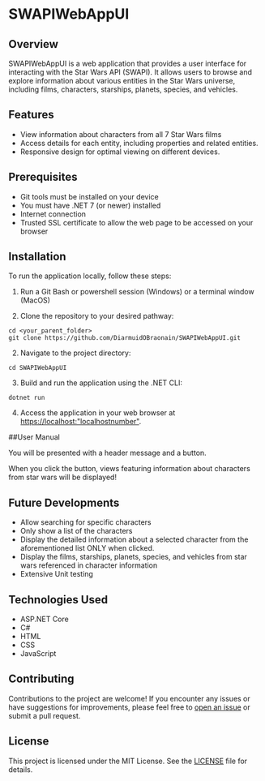 # SWAPIWebAppUI

## Overview
SWAPIWebAppUI is a web application that provides a user interface for interacting with the Star Wars API (SWAPI). It allows users to browse and explore information about various entities in the Star Wars universe, including films, characters, starships, planets, species, and vehicles.

## Features
- View information about characters from all 7 Star Wars films 
- Access details for each entity, including properties and related entities.
- Responsive design for optimal viewing on different devices.

## Prerequisites
- Git tools must be installed on your device
- You must have .NET 7 (or newer) installed
- Internet connection
- Trusted SSL certificate to allow the web page to be accessed on your browser

## Installation
To run the application locally, follow these steps:

1. Run a Git Bash or powershell session (Windows) or a terminal window (MacOS)

2. Clone the repository to your desired pathway:

```console
cd <your_parent_folder>
git clone https://github.com/DiarmuidOBraonain/SWAPIWebAppUI.git
```

2. Navigate to the project directory:

```console
cd SWAPIWebAppUI
```


3. Build and run the application using the .NET CLI:

```console
dotnet run
```


4. Access the application in your web browser at [https://localhost:"localhostnumber"](https://localhost:"localhostnumber").

##User Manual

You will be presented with a header message and a button.

When you click the button, views featuring information about characters from star wars will be displayed!

## Future Developments
- Allow searching for specific characters
- Only show a list of the characters
- Display the detailed information about a selected character from the aforementioned list ONLY when clicked.
- Display the films, starships, planets, species, and vehicles from star wars referenced in character information
- Extensive Unit testing


## Technologies Used
- ASP.NET Core
- C#
- HTML
- CSS
- JavaScript

## Contributing
Contributions to the project are welcome! If you encounter any issues or have suggestions for improvements, please feel free to [open an issue](https://github.com/DiarmuidOBraonain/SWAPIWebAppUI/issues) or submit a pull request.

## License
This project is licensed under the MIT License. See the [LICENSE](LICENSE) file for details.

